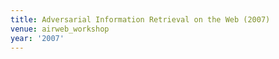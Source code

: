 ```yaml
---
title: Adversarial Information Retrieval on the Web (2007)
venue: airweb_workshop
year: '2007'
---
```

